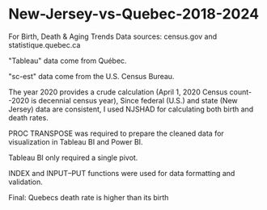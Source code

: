 # New-Jersey-vs-Quebec-2018-2024
For  Birth, Death &amp; Aging Trends
Data sources: census.gov and statistique.quebec.ca

"Tableau" data come from Québec.

"sc-est" data come from the U.S. Census Bureau.

The year 2020 provides a crude calculation (April 1, 2020 Census count--2020 is decennial census year), 
Since federal (U.S.) and state (New Jersey) data are consistent, I used NJSHAD for calculating both birth and death rates.

PROC TRANSPOSE was required to prepare the cleaned data for visualization in Tableau BI and Power BI.

Tableau BI only required a single pivot.

INDEX and INPUT–PUT functions were used for data formatting and validation.

Final: Quebecs death rate is higher than its birth 
